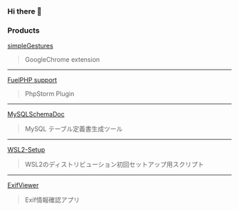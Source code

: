 ### Hi there 👋

<!--
**RyutaKojima/RyutaKojima** is a ✨ _special_ ✨ repository because its `README.md` (this file) appears on your GitHub profile.

Here are some ideas to get you started:

- 🔭 I’m currently working on ...
- 🌱 I’m currently learning ...
- 👯 I’m looking to collaborate on ...
- 🤔 I’m looking for help with ...
- 💬 Ask me about ...
- 📫 How to reach me: ...
- 😄 Pronouns: ...
- ⚡ Fun fact: ...
-->

### Products

[simpleGestures](https://github.com/RyutaKojima/simpleGestures)
> GoogleChrome extension

---

[FuelPHP support](https://github.com/RyutaKojima/idea-php-fuelphp-plugin)
> PhpStorm Plugin

---

[MySQLSchemaDoc](https://github.com/RyutaKojima/MySQLSchemaDoc)
> MySQL テーブル定義書生成ツール

---

[WSL2-Setup](https://github.com/RyutaKojima/WSL2-Setup)
> WSL2のディストリビューション初回セットアップ用スクリプト

---

[ExifViewer](https://github.com/RyutaKojima/ExifViewer)
> Exif情報確認アプリ
